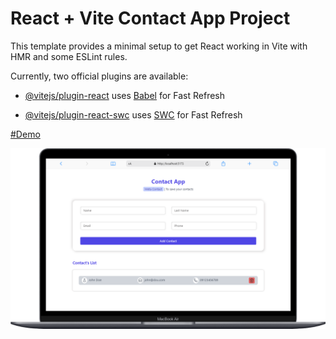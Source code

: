 # React + Vite Contact App Project

  

This template provides a minimal setup to get React working in Vite with HMR and some ESLint rules.

  

Currently, two official plugins are available:

  

- [@vitejs/plugin-react](https://github.com/vitejs/vite-plugin-react/blob/main/packages/plugin-react/README.md) uses [Babel](https://babeljs.io/) for Fast Refresh

- [@vitejs/plugin-react-swc](https://github.com/vitejs/vite-plugin-react-swc) uses [SWC](https://swc.rs/) for Fast Refresh
<a href="https://contact-app-cyan-mu.vercel.app/">
#Demo
</a>

[![Watch the video](https://raw.githubusercontent.com/ab-md/contact-app/main/Macbook-Air-localhost.png)](https://raw.githubusercontent.com/ab-md/contact-app/main/video.mp4)
